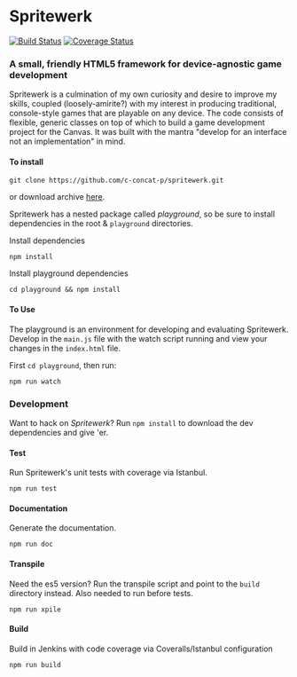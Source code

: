 Spritewerk
==========

[![Build Status](https://travis-ci.org/c-concat-p/spritewerk.svg?branch=master)](https://travis-ci.org/c-concat-p/spritewerk)
[![Coverage Status](https://coveralls.io/repos/github/c-concat-p/spritewerk/badge.svg?branch=master&stopCachingBadges=true)](https://coveralls.io/github/c-concat-p/spritewerk?branch=master&stopCachingBadges=true)

### A small, friendly HTML5 framework for device-agnostic game development

Spritewerk is a culmination of my own curiosity and desire to improve my skills, coupled (loosely-amirite?) with my interest in producing traditional, console-style games that are playable on any device. The code consists of flexible, generic classes on top of which to build a game development project for the Canvas. It was built with the mantra "develop for an interface not an implementation" in mind.

#### To install

    git clone https://github.com/c-concat-p/spritewerk.git

or download archive [here](https://github.com/c-concat-p/spritewerk/archive/master.zip).

Spritewerk has a nested package called *playground*, so be sure to install dependencies in the root & `playground` directories.

Install dependencies

	npm install

Install playground dependencies

	cd playground && npm install

#### To Use

The playground is an environment for developing and evaluating Spritewerk. Develop in the ```main.js``` file with the watch script running and view your changes in the ```index.html``` file.

First ```cd playground```, then run:

    npm run watch

### Development

Want to hack on *Spritewerk*? Run ```npm install``` to download the dev dependencies and give 'er.

#### Test

Run Spritewerk's unit tests with coverage via Istanbul.

    npm run test

#### Documentation

Generate the documentation.

    npm run doc

#### Transpile

Need the es5 version? Run the transpile script and point to the ```build``` directory instead. Also needed to run before tests.

    npm run xpile

#### Build

Build in Jenkins with code coverage via Coveralls/Istanbul configuration

    npm run build
